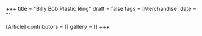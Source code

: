 +++
title = "Billy Bob Plastic Ring"
draft = false
tags = [Merchandise]
date = ""

[Article]
contributors = []
gallery = []
+++